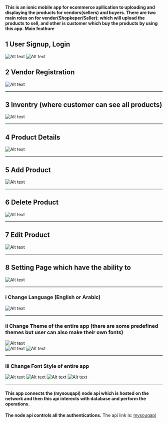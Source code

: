 **This is an ionic mobile app for ecommerce apllication to uploading and displaying the products for vendors(sellers) and buyers.
There are two main roles on for vender(Shopkeper/Seller): which will upload the products to sell, and other is customer which buy the products by using this app.
Main feathure**

## 1 **User Signup, Login**
![Alt text](/login_screenshot.png?raw=true "Optional Title")
![Alt text](/Screenshot_Signup.png?raw=true "Optional Title")
  
## 2 **Vendor Registration**
![Alt text](/Screenshot_Register_as_vender(shop).png?raw=true "Optional Title")
       
------------------   
## 3 Inventry (where customer can see all products)
![Alt text](/Screenshot_Inventry.png?raw=true "Optional Title")

------------------
## 4 **Product Details**
![Alt text](/Screenshot_Product_details.png?raw=true "Optional Title")

------------------
## 5 **Add Product**
![Alt text](/Screenshot_addproduct.png?raw=true "Optional Title")

------------------
## 6 **Delete Product**
![Alt text](/Screenshot_Delete-Product.png?raw=true "Optional Title")

------------------
## 7 **Edit Product**
![Alt text](/Screenshot_addproduct.png?raw=true "Optional Title")

------------------
## 8 **Setting Page** which have the ability to
![Alt text](/Screenshot_Setting-Page.png?raw=true "Optional Title")

------------------
### i   **Change Language** (English or Arabic)
![Alt text](/Screenshot_Cange_language.png?raw=true "Optional Title")

------------------
### ii  **Change Theme** of the entire app (there are some predefined themes but user can also make their own fonts)
![Alt text](/Screenshot_Theme_1.png?raw=true "Optional Title")        
![Alt text](/Screenshot_dark_theme.png?raw=true "Optional Title")
![Alt text](/Screenshot_customize_theme.png?raw=true "Optional Title")
        
------------------       
### iii **Change Font Style** of entire app
![Alt text](/Screenshot_Change_font.png?raw=true "Optional Title")
![Alt text](/Screenshot_font_1.png?raw=true "Optional Title")
![Alt text](/Screenshot_font_2.png?raw=true "Optional Title")
![Alt text](/Screenshot_font_3.png?raw=true "Optional Title")

------------------
#### **This app connects the (mysouqapi) node api which is hosted on the network and then this api interects with database and perform the operations.**
**The node api controls all the authentications.**
The api link is: [mysouqapi](https://github.com/mudassiriqball/mysouqapi)
